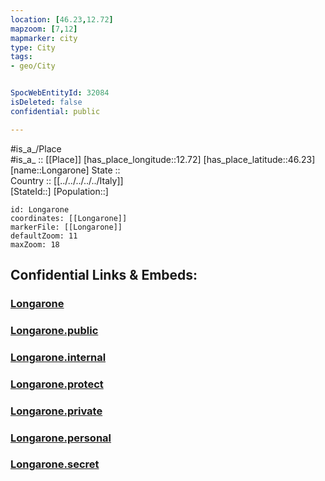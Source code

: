 ```yaml
---
location: [46.23,12.72] 
mapzoom: [7,12] 
mapmarker: city 
type: City
tags:
- geo/City


SpocWebEntityId: 32084
isDeleted: false
confidential: public

---
```

#is_a_/Place  
#is_a_ :: [[Place]] 
[has_place_longitude::12.72] 
[has_place_latitude::46.23] 
[name::Longarone] 
State ::  
Country :: [[../../../../../Italy]]  
[StateId::] 
[Population::] 



```leaflet
id: Longarone
coordinates: [[Longarone]] 
markerFile: [[Longarone]] 
defaultZoom: 11 
maxZoom: 18
```


## Confidential Links & Embeds: 

### [Longarone](/_Standards/Earth/Continent/Europe/Europe~South/Italy/regions~Italy/Friuli-Venezia_Giulia/Pordenone.Province/City/Longarone.md) 

### [Longarone.public](/_public/Earth/Continent/Europe/Europe~South/Italy/regions~Italy/Friuli-Venezia_Giulia/Pordenone.Province/City/Longarone.public.md) 

### [Longarone.internal](/_internal/Earth/Continent/Europe/Europe~South/Italy/regions~Italy/Friuli-Venezia_Giulia/Pordenone.Province/City/Longarone.internal.md) 

### [Longarone.protect](/_protect/Earth/Continent/Europe/Europe~South/Italy/regions~Italy/Friuli-Venezia_Giulia/Pordenone.Province/City/Longarone.protect.md) 

### [Longarone.private](/_private/Earth/Continent/Europe/Europe~South/Italy/regions~Italy/Friuli-Venezia_Giulia/Pordenone.Province/City/Longarone.private.md) 

### [Longarone.personal](/_personal/Earth/Continent/Europe/Europe~South/Italy/regions~Italy/Friuli-Venezia_Giulia/Pordenone.Province/City/Longarone.personal.md) 

### [Longarone.secret](/_secret/Earth/Continent/Europe/Europe~South/Italy/regions~Italy/Friuli-Venezia_Giulia/Pordenone.Province/City/Longarone.secret.md)

